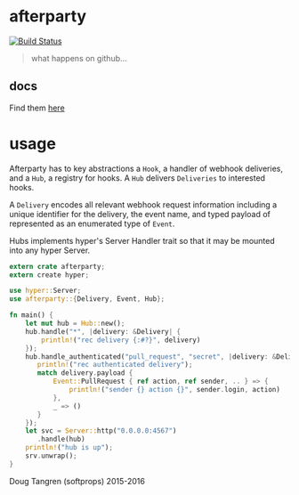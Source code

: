 # afterparty

[![Build Status](https://travis-ci.org/softprops/afterparty.svg?branch=master)](https://travis-ci.org/softprops/afterparty)

> what happens on github...

## docs

Find them [here](http://softprops.github.io/afterparty)

# usage

Afterparty has to key abstractions a `Hook`, a handler of webhook deliveries, and a `Hub`, a registry for hooks. A `Hub` delivers `Deliveries` to interested hooks.

A `Delivery` encodes all relevant webhook request information including a unique identifier for the delivery, the event name, and typed payload of represented as an enumerated type of `Event`.

Hubs implements hyper's Server Handler trait so that it may be mounted into any hyper Server.

```rust
extern crate afterparty;
extern create hyper;

use hyper::Server;
use afterparty::{Delivery, Event, Hub};

fn main() {
    let mut hub = Hub::new();
    hub.handle("*", |delivery: &Delivery| {
        println!("rec delivery {:#?}", delivery)
    });
    hub.handle_authenticated("pull_request", "secret", |delivery: &Delivery| {
       println!("rec authenticated delivery");
       match delivery.payload {
           Event::PullRequest { ref action, ref sender, .. } => {
               println!("sender {} action {}", sender.login, action)
           },
           _ => ()
       }
    });
    let svc = Server::http("0.0.0.0:4567")
       .handle(hub)
    println!("hub is up");
    srv.unwrap();
}
```

Doug Tangren (softprops) 2015-2016
